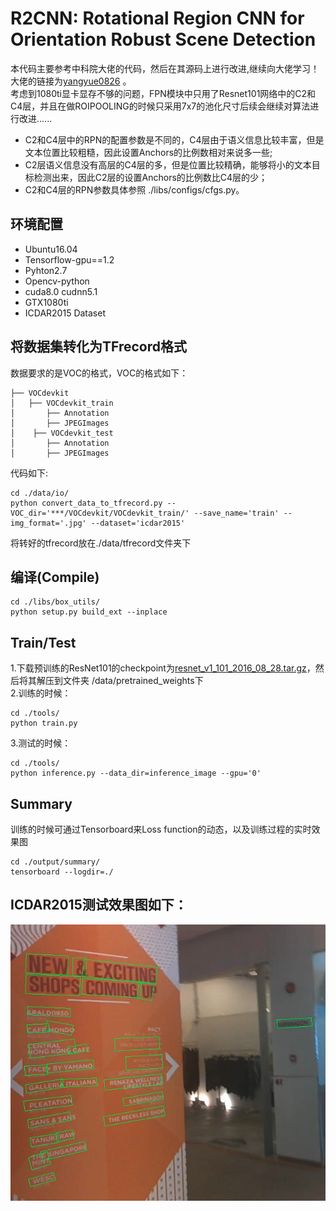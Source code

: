 # R2CNN: Rotational Region CNN for Orientation Robust Scene Detection  

本代码主要参考中科院大佬的代码，然后在其源码上进行改进,继续向大佬学习！   
大佬的链接为[yangyue0826](https://github.com/yangxue0827) 。  
考虑到1080ti显卡显存不够的问题，FPN模块中只用了Resnet101网络中的C2和C4层，并且在做ROIPOOLING的时候只采用7x7的池化尺寸后续会继续对算法进行改进......  
* C2和C4层中的RPN的配置参数是不同的，C4层由于语义信息比较丰富，但是文本位置比较粗糙，因此设置Anchors的比例数相对来说多一些;
* C2层语义信息没有高层的C4层的多，但是位置比较精确，能够将小的文本目标检测出来，因此C2层的设置Anchors的比例数比C4层的少；
* C2和C4层的RPN参数具体参照 ./libs/configs/cfgs.py。

## 环境配置

* Ubuntu16.04
* Tensorflow-gpu==1.2
* Pyhton2.7
* Opencv-python
* cuda8.0 cudnn5.1
* GTX1080ti  
* ICDAR2015 Dataset
## 将数据集转化为TFrecord格式  
数据要求的是VOC的格式，VOC的格式如下：  
```
├── VOCdevkit
│   ├── VOCdevkit_train
│       ├── Annotation
│       ├── JPEGImages
│    ├── VOCdevkit_test
│       ├── Annotation
│       ├── JPEGImages
```  
代码如下:
```
cd ./data/io/
python convert_data_to_tfrecord.py --VOC_dir='***/VOCdevkit/VOCdevkit_train/' --save_name='train' --img_format='.jpg' --dataset='icdar2015'  
```
将转好的tfrecord放在./data/tfrecord文件夹下  
## 编译(Compile)
```
cd ./libs/box_utils/
python setup.py build_ext --inplace
```  

## Train/Test
1.下载预训练的ResNet101的checkpoint为[resnet_v1_101_2016_08_28.tar.gz](http://download.tensorflow.org/models/resnet_v1_101_2016_08_28.tar.gz)，然后将其解压到文件夹 /data/pretrained_weights下  
2.训练的时候：

```
cd ./tools/
python train.py
```  
3.测试的时候：
```
cd ./tools/
python inference.py --data_dir=inference_image --gpu='0'
```  

## Summary
训练的时候可通过Tensorboard来Loss function的动态，以及训练过程的实时效果图
```
cd ./output/summary/
tensorboard --logdir=./
```
## ICDAR2015测试效果图如下：
![demo1](./demo_img/1.png)  
